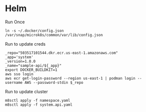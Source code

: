 # Helm

Run Once

```shell
ln -s ~/.docker/config.json /var/snap/microk8s/common/var/lib/config.json

```

Run to update creds

```shell
_repo="503517101544.dkr.ecr.us-east-1.amazonaws.com"
_app='system'
_version=1.0.0
_name="sample-api/${_app}"
export DOCKER_BUILDKIT=1
aws sso login
aws ecr get-login-password --region us-east-1 | podman login --username AWS --password-stdin $_repo
```

Run to update cluster

```shell
m8sctl apply -f namespace.yaml
m8sctl apply -f system.api.yaml
```